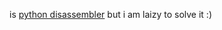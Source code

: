 is [python disassembler](https://docs.python.org/3.5/library/dis.html)  but i am laizy to solve it :)